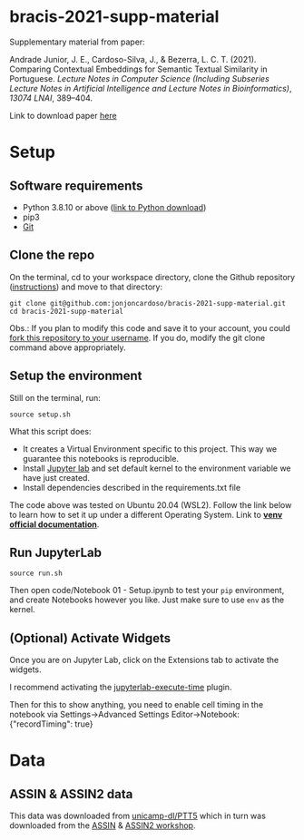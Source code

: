 # bracis-2021-supp-material

Supplementary material from paper:

<div class="csl-entry">Andrade Junior, J. E., Cardoso-Silva, J., &#38; Bezerra, L. C. T. (2021). Comparing Contextual Embeddings for Semantic Textual Similarity in Portuguese. <i>Lecture Notes in Computer Science (Including Subseries Lecture Notes in Artificial Intelligence and Lecture Notes in Bioinformatics)</i>, <i>13074 LNAI</i>, 389–404. </div> 

Link to download paper [here](https://www.researchgate.net/publication/356582885_Comparing_Contextual_Embeddings_for_Semantic_Textual_Similarity_in_Portuguese)


# Setup

## Software requirements

- Python 3.8.10 or above ([link to Python download](https://www.python.org/downloads/))
- pip3
- [Git](https://docs.github.com/en/get-started/quickstart/set-up-git) 

## Clone the repo

On the terminal, cd to your workspace directory, clone the Github repository ([instructions](https://docs.github.com/en/repositories/creating-and-managing-repositories/cloning-a-repository)) and move to that directory:

```shell 
git clone git@github.com:jonjoncardoso/bracis-2021-supp-material.git
cd bracis-2021-supp-material
```

Obs.: If you plan to modify this code and save it to your account, you could [fork this repository to your username](https://docs.github.com/en/get-started/quickstart/fork-a-repo). If you do, modify the git clone command above appropriately.

## Setup the environment


Still on the terminal, run:

```shell
source setup.sh
```

What this script does:

- It creates a Virtual Environment specific to this project. This way we guarantee this notebooks is reproducible.
- Install [Jupyter lab](https://jupyterlab.readthedocs.io/en/stable/getting_started/overview.html) and set default kernel to the environment variable we have just created.
- Install dependencies described in the requirements.txt file

The code above was tested on Ubuntu 20.04 (WSL2). Follow the link below to learn how to set it up under a different Operating System. Link to [**venv official documentation**](https://packaging.python.org/en/latest/guides/installing-using-pip-and-virtual-environments/#creating-a-virtual-environment).


## Run JupyterLab

```shell
source run.sh
```

Then open code/Notebook 01 - Setup.ipynb to test your `pip` environment, and create Notebooks however you like. Just make sure to use `env` as the kernel.


## (Optional) Activate Widgets

Once you are on Jupyter Lab, click on the Extensions tab to activate the widgets. 

I recommend activating the [jupyterlab-execute-time](https://github.com/deshaw/jupyterlab-execute-time) plugin.

Then for this to show anything, you need to enable cell timing in the notebook via Settings->Advanced Settings Editor->Notebook: {"recordTiming": true}

# Data

## ASSIN & ASSIN2 data

This data was downloaded from [unicamp-dl/PTT5](https://github.com/unicamp-dl/PTT5/tree/master/assin/assin_data) which in turn was downloaded from the [ASSIN](http://propor2016.di.fc.ul.pt/?page_id=381) & [ASSIN2 workshop](https://sites.google.com/view/assin2/).



